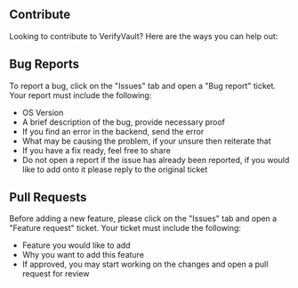 ## Contribute
Looking to contribute to VerifyVault? Here are the ways you can help out:

## Bug Reports
To report a bug, click on the "Issues" tab and open a "Bug report" ticket. Your report must include the following:
- OS Version
- A brief description of the bug, provide necessary proof
- If you find an error in the backend, send the error
- What may be causing the problem, if your unsure then reiterate that
- If you have a fix ready, feel free to share
- Do not open a report if the issue has already been reported, if you would like to add onto it please reply to the original ticket

## Pull Requests
Before adding a new feature, please click on the "Issues" tab and open a "Feature request" ticket. Your ticket must include the following:
- Feature you would like to add
- Why you want to add this feature
- If approved, you may start working on the changes and open a pull request for review
